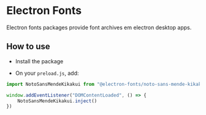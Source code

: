 # Electron Fonts

Electron fonts packages provide font archives em electron desktop apps.

## How to use

* Install the package

* On your `preload.js`, add:

```ts
import NotoSansMendeKikakui from "@electron-fonts/noto-sans-mende-kikakui"

window.addEventListener("DOMContentLoaded", () => {
    NotoSansMendeKikakui.inject()
})
```